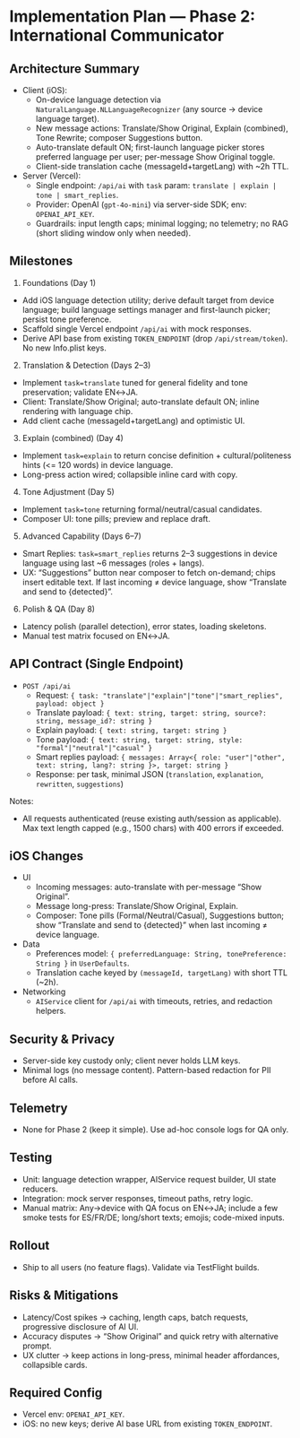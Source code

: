 # Implementation Plan — Phase 2: International Communicator

## Architecture Summary
- Client (iOS):
  - On-device language detection via `NaturalLanguage.NLLanguageRecognizer` (any source → device language target).
  - New message actions: Translate/Show Original, Explain (combined), Tone Rewrite; composer Suggestions button.
  - Auto-translate default ON; first-launch language picker stores preferred language per user; per-message Show Original toggle.
  - Client-side translation cache (messageId+targetLang) with ~2h TTL.
- Server (Vercel):
  - Single endpoint: `/api/ai` with `task` param: `translate | explain | tone | smart_replies`.
  - Provider: OpenAI (`gpt-4o-mini`) via server-side SDK; env: `OPENAI_API_KEY`.
  - Guardrails: input length caps; minimal logging; no telemetry; no RAG (short sliding window only when needed).

## Milestones
1) Foundations (Day 1)
- Add iOS language detection utility; derive default target from device language; build language settings manager and first-launch picker; persist tone preference.
- Scaffold single Vercel endpoint `/api/ai` with mock responses.
- Derive API base from existing `TOKEN_ENDPOINT` (drop `/api/stream/token`). No new Info.plist keys.

2) Translation & Detection (Days 2–3)
- Implement `task=translate` tuned for general fidelity and tone preservation; validate EN↔JA.
- Client: Translate/Show Original; auto-translate default ON; inline rendering with language chip.
- Add client cache (messageId+targetLang) and optimistic UI.

3) Explain (combined) (Day 4)
- Implement `task=explain` to return concise definition + cultural/politeness hints (<= 120 words) in device language.
- Long-press action wired; collapsible inline card with copy.

4) Tone Adjustment (Day 5)
- Implement `task=tone` returning formal/neutral/casual candidates.
- Composer UI: tone pills; preview and replace draft.

5) Advanced Capability (Days 6–7)
- Smart Replies: `task=smart_replies` returns 2–3 suggestions in device language using last ~6 messages (roles + langs).
- UX: “Suggestions” button near composer to fetch on-demand; chips insert editable text. If last incoming ≠ device language, show “Translate and send to {detected}”.

6) Polish & QA (Day 8)
- Latency polish (parallel detection), error states, loading skeletons.
- Manual test matrix focused on EN↔JA.

## API Contract (Single Endpoint)
- `POST /api/ai`
  - Request: `{ task: "translate"|"explain"|"tone"|"smart_replies", payload: object }`
  - Translate payload: `{ text: string, target: string, source?: string, message_id?: string }`
  - Explain payload: `{ text: string, target: string }`
  - Tone payload: `{ text: string, target: string, style: "formal"|"neutral"|"casual" }`
  - Smart replies payload: `{ messages: Array<{ role: "user"|"other", text: string, lang?: string }>, target: string }`
  - Response: per task, minimal JSON (`translation`, `explanation`, `rewritten`, `suggestions`)

Notes:
- All requests authenticated (reuse existing auth/session as applicable). Max text length capped (e.g., 1500 chars) with 400 errors if exceeded.

## iOS Changes
- UI
  - Incoming messages: auto-translate with per-message “Show Original”.
  - Message long-press: Translate/Show Original, Explain.
  - Composer: Tone pills (Formal/Neutral/Casual), Suggestions button; show “Translate and send to {detected}” when last incoming ≠ device language.
- Data
  - Preferences model: `{ preferredLanguage: String, tonePreference: String }` in `UserDefaults`.
  - Translation cache keyed by `(messageId, targetLang)` with short TTL (~2h).
- Networking
  - `AIService` client for `/api/ai` with timeouts, retries, and redaction helpers.

## Security & Privacy
- Server-side key custody only; client never holds LLM keys.
- Minimal logs (no message content). Pattern-based redaction for PII before AI calls.

## Telemetry
- None for Phase 2 (keep it simple). Use ad-hoc console logs for QA only.

## Testing
- Unit: language detection wrapper, AIService request builder, UI state reducers.
- Integration: mock server responses, timeout paths, retry logic.
- Manual matrix: Any→device with QA focus on EN↔JA; include a few smoke tests for ES/FR/DE; long/short texts; emojis; code-mixed inputs.

## Rollout
- Ship to all users (no feature flags). Validate via TestFlight builds.

## Risks & Mitigations
- Latency/Cost spikes → caching, length caps, batch requests, progressive disclosure of AI UI.
- Accuracy disputes → “Show Original” and quick retry with alternative prompt.
- UX clutter → keep actions in long-press, minimal header affordances, collapsible cards.

## Required Config
- Vercel env: `OPENAI_API_KEY`.
- iOS: no new keys; derive AI base URL from existing `TOKEN_ENDPOINT`.
